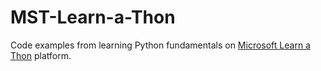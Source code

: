 # MST-Learn-a-Thon
Code examples from learning Python fundamentals on [Microsoft Learn a Thon](https://www.microsoft.com/en-ca/sites/learnathon/default.aspx) platform.
